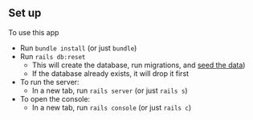 ## Set up

To use this app

* Run `bundle install` (or just `bundle`)
* Run `rails db:reset`
  - This will create the database, run migrations, and [seed the data](db/seeds.rb))
  - If the database already exists, it will drop it first
* To run the server:
  - In a new tab, run `rails server` (or just `rails s`)
* To open the console:
  - In a new tab, run `rails console` (or just `rails c`)
